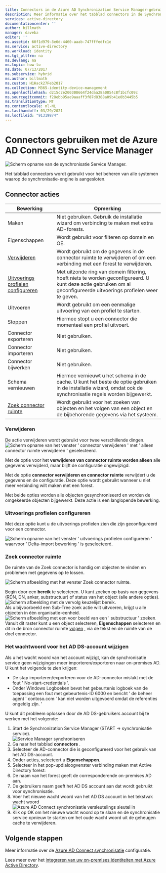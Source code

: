 ```yaml
---
title: Connectors in de Azure AD Synchronization Service Manager-gebruikers interface | Microsoft Docs '
description: Meer informatie over het tabblad connectors in de Synchronization Service Manager voor Azure AD Connect.
services: active-directory
documentationcenter: ''
author: billmath
manager: daveba
editor: ''
ms.assetid: 60f1d979-8e6d-4460-aaab-747fffedfc1e
ms.service: active-directory
ms.workload: identity
ms.tgt_pltfrm: na
ms.devlang: na
ms.topic: how-to
ms.date: 07/13/2017
ms.subservice: hybrid
ms.author: billmath
ms.custom: H1Hack27Feb2017
ms.collection: M365-identity-device-management
ms.openlocfilehash: d215c2e200308664f24daa28a0054c8f1bcfc09c
ms.sourcegitcommit: f28ebb95ae9aaaff3f87d8388a09b41e0b3445b5
ms.translationtype: MT
ms.contentlocale: nl-NL
ms.lasthandoff: 03/29/2021
ms.locfileid: "91319874"
---
```

# <a name="using-connectors-with-the-azure-ad-connect-sync-service-manager"></a>Connectors gebruiken met de Azure AD Connect Sync Service Manager

![Scherm opname van de synchronisatie Service Manager.](./media/how-to-connect-sync-service-manager-ui-connectors/connectors.png)

Het tabblad connectors wordt gebruikt voor het beheren van alle systemen waarop de synchronisatie-engine is aangesloten.

## <a name="connector-actions"></a>Connector acties
| Bewerking | Opmerking |
| --- | --- |
| Maken |Niet gebruiken. Gebruik de installatie wizard om verbinding te maken met extra AD-forests. |
| Eigenschappen |Wordt gebruikt voor filteren op domein en OE. |
| [Verwijderen](#delete) |Wordt gebruikt om de gegevens in de connector ruimte te verwijderen of om een verbinding met een forest te verwijderen. |
| [Uitvoerings profielen configureren](#configure-run-profiles) |Met uitzonde ring van domein filtering, hoeft niets te worden geconfigureerd. U kunt deze actie gebruiken om al geconfigureerde uitvoerings profielen weer te geven. |
| Uitvoeren |Wordt gebruikt om een eenmalige uitvoering van een profiel te starten. |
| Stoppen |Hiermee stopt u een connector die momenteel een profiel uitvoert. |
| Connector exporteren |Niet gebruiken. |
| Connector importeren |Niet gebruiken. |
| Connector bijwerken |Niet gebruiken. |
| Schema vernieuwen |Hiermee vernieuwt u het schema in de cache. U kunt het beste de optie gebruiken in de installatie wizard, omdat ook de synchronisatie regels worden bijgewerkt. |
| [Zoek connector ruimte](#search-connector-space) |Wordt gebruikt voor het zoeken van objecten en het volgen van een object en de bijbehorende gegevens via het systeem. |

### <a name="delete"></a>Verwijderen
De actie verwijderen wordt gebruikt voor twee verschillende dingen.  
![Scherm opname van het venster ' connector verwijderen ' met ' alleen connector ruimte verwijderen ' geselecteerd.](./media/how-to-connect-sync-service-manager-ui-connectors/connectordelete.png)

Met de optie voor het **verwijderen van connector ruimte worden alleen** alle gegevens verwijderd, maar blijft de configuratie ongewijzigd.

Met de optie **connector verwijderen en connector ruimte** verwijdert u de gegevens en de configuratie. Deze optie wordt gebruikt wanneer u niet meer verbinding wilt maken met een forest.

Met beide opties worden alle objecten gesynchroniseerd en worden de omgekeerde objecten bijgewerkt. Deze actie is een langlopende bewerking.

### <a name="configure-run-profiles"></a>Uitvoerings profielen configureren
Met deze optie kunt u de uitvoerings profielen zien die zijn geconfigureerd voor een connector.

![Scherm opname van het venster ' uitvoerings profielen configureren ' waarvoor ' Delta-import bewerking ' is geselecteerd.](./media/how-to-connect-sync-service-manager-ui-connectors/configurerunprofiles.png)

### <a name="search-connector-space"></a>Zoek connector ruimte
De ruimte van de Zoek connector is handig om objecten te vinden en problemen met gegevens op te lossen.

![Scherm afbeelding met het venster Zoek connector ruimte.](./media/how-to-connect-sync-service-manager-ui-connectors/cssearch.png)

Begin door een **bereik** te selecteren. U kunt zoeken op basis van gegevens (RDN, DN, anker, substructuur) of status van het object (alle andere opties).  
![Scherm afbeelding met de vervolg keuzelijst bereik.](./media/how-to-connect-sync-service-manager-ui-connectors/cssearchscope.png)  
Als u bijvoorbeeld een Sub-Tree zoek actie wilt uitvoeren, krijgt u alle objecten in één organisatie-eenheid.  
![Scherm afbeelding met een voor beeld van een ' substructuur ' zoeken.](./media/how-to-connect-sync-service-manager-ui-connectors/cssearchsubtree.png)  
Vanuit dit raster kunt u een object selecteren, **Eigenschappen** selecteren en dit in de bron connector ruimte [volgen](tshoot-connect-object-not-syncing.md) , via de tekst en de ruimte van de doel connector.

### <a name="changing-the-ad-ds-account-password"></a>Het wachtwoord voor het AD DS-account wijzigen
Als u het wacht woord van het account wijzigt, kan de synchronisatie service geen wijzigingen meer importeren/exporteren naar on-premises AD.   U kunt het volgende te zien krijgen:

- De stap importeren/exporteren voor de AD-connector mislukt met de fout ' No-start-credentials '.
- Onder Windows Logboeken bevat het gebeurtenis logboek van de toepassing een fout met gebeurtenis-ID 6000 en bericht ' de beheer agent ' contoso.com ' kan niet worden uitgevoerd omdat de referenties ongeldig zijn. '

U kunt dit probleem oplossen door de AD DS-gebruikers account bij te werken met het volgende:


1. Start de Synchronization Service Manager (START → synchronisatie service).
</br>![Service Manager synchroniseren](./media/how-to-connect-sync-service-manager-ui-connectors/startmenu.png)
2. Ga naar het tabblad **connectors** .
3. Selecteer de AD-connector die is geconfigureerd voor het gebruik van het AD DS-account.
4. Onder acties, selecteert u **Eigenschappen**.
5. Selecteer in het pop-updialoogvenster verbinding maken met Active Directory forest:
6. De naam van het forest geeft de corresponderende on-premises AD aan.
7. De gebruikers naam geeft het AD DS account aan dat wordt gebruikt voor synchronisatie.
8. Voer het nieuwe wacht woord van het AD DS account in het tekstvak wacht woord ![ Azure AD Connect synchronisatie versleutelings sleutel in](./media/how-to-connect-sync-service-manager-ui-connectors/key6.png)
9. Klik op OK om het nieuwe wacht woord op te slaan en de synchronisatie service opnieuw te starten om het oude wacht woord uit de geheugen cache te verwijderen.



## <a name="next-steps"></a>Volgende stappen
Meer informatie over de [Azure AD Connect synchronisatie](how-to-connect-sync-whatis.md) configuratie.

Lees meer over het [integreren van uw on-premises identiteiten met Azure Active Directory](whatis-hybrid-identity.md).
